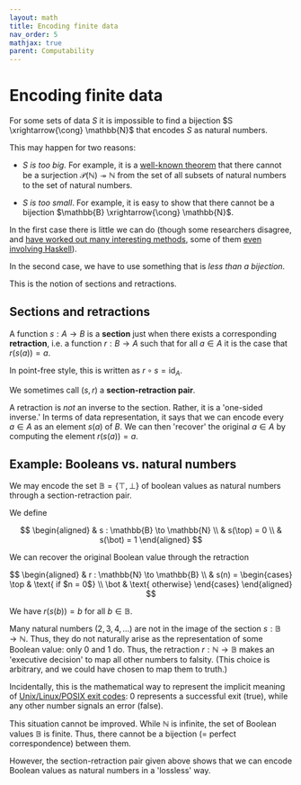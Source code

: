 ```yaml
---
layout: math
title: Encoding finite data
nav_order: 5
mathjax: true
parent: Computability
---
```

# Encoding finite data

For some sets of data $S$ it is impossible to find a bijection $S
\xrightarrow{\cong} \mathbb{N}$ that encodes $S$ as natural numbers.

This may happen for two reasons:
* _$S$ is too big._ For example, it is a [well-known
  theorem](https://en.wikipedia.org/wiki/Cantor's_theorem) that there cannot be
  a surjection $\mathcal{P}(\mathbb{N}) \twoheadrightarrow \mathbb{N}$ from the
  set of all subsets of natural numbers to the set of natural numbers.

* _$S$ is too small_. For example, it is easy to show that there cannot be a
  bijection $\mathbb{B} \xrightarrow{\cong} \mathbb{N}$.
  
In the first case there is little we can do (though some researchers disagree,
and [have worked out many interesting methods](https://en.wikipedia.org/wiki/Computable_number), 
some of them [even involving Haskell](https://math.andrej.com/2008/11/21/a-haskell-monad-for-infinite-search-in-finite-time/)).

In the second case, we have to use something that is _less than a bijection_.

This is the notion of sections and retractions.

## Sections and retractions

A function $s : A \to B$ is a __section__ just when there exists a
corresponding __retraction__, i.e. a function $r : B \to A$ such that for all
$a \in A$ it is the case that $r(s(a)) = a$.

In point-free style, this is written as $r \circ s = \textsf{id}_A$.

We sometimes call $(s, r)$ a __section-retraction pair__.

A retraction is _not_ an inverse to the section. Rather, it is a 'one-sided
inverse.' In terms of data representation, it says that we can encode every
$a \in A$ as an element $s(a)$ of $B$. We can then 'recover' the original $a
\in A$ by computing the element $r(s(a)) = a$.

## Example: Booleans vs. natural numbers

We may encode the set $\mathbb{B} = \{ \top, \bot \}$ of boolean values as
natural numbers through a section-retraction pair.

We define

$$
  \begin{aligned}
    & s : \mathbb{B} \to \mathbb{N} \\
    & s(\top) = 0 \\
    & s(\bot) = 1
  \end{aligned}
$$

We can recover the original Boolean value through the retraction

$$
  \begin{aligned}
    & r : \mathbb{N} \to \mathbb{B} \\
    & s(n) = \begin{cases}
      \top & \text{ if $n = 0$} \\
      \bot & \text{ otherwise}
    \end{cases}
  \end{aligned}
$$

We have $r(s(b)) = b$ for all $b \in \mathbb{B}$.

Many natural numbers ($2, 3, 4, \ldots$) are not in the image of the section
$s : \mathbb{B} \to \mathbb{N}$. Thus, they do not naturally arise as the
representation of some Boolean value: only $0$ and $1$ do. Thus, the
retraction $r : \mathbb{N} \to \mathbb{B}$ makes an 'executive decision' to
map all other numbers to falsity. (This choice is arbitrary, and we could have
chosen to map them to truth.)

Incidentally, this is the mathematical way to represent the implicit meaning
of [Unix/Linux/POSIX exit
codes](https://tldp.org/LDP/abs/html/exit-status.html): $0$ represents a
successful exit (true), while any other number signals an error (false).

This situation cannot be improved. While $\mathbb{N}$ is infinite, the set of
Boolean values $\mathbb{B}$ is finite. Thus, there cannot be a bijection (=
perfect correspondence) between them.

However, the section-retraction pair given above shows that we can encode
Boolean values as natural numbers in a 'lossless' way.